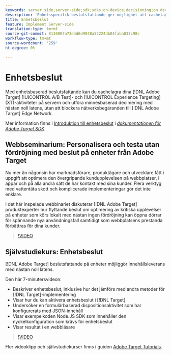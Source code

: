 ```yaml
---
keywords: server side;server-side;sdk;sdks;on-device;decisioning;on device;ondevice;zero latency;latency;near-zero;node.js
description: 'Enhetsspecifik beslutsfattande ger möjlighet att cachelagra dina Adobe Target A/B- och Experience Targeting-aktiviteter (XT) på servern och utföra minnesbaserad beslutsfattande med nästan ingen fördröjning, utan att blockera nätverksförfrågningar till Adobe Target Edge Network. '
title: Enhetsbeslut
feature: Implement Server-side
translation-type: tm+mt
source-git-commit: 8110807a73e4d6d9848a52224db04faba033c98c
workflow-type: tm+mt
source-wordcount: '259'
ht-degree: 0%

---
```



# Enhetsbeslut

Med enhetsbaserad beslutsfattande kan du cachelagra dina [!DNL Adobe Target] [!UICONTROL A/B Test]- och [!UICONTROL Experience Targeting] (XT)-aktiviteter på servern och utföra minnesbaserad decimering med nästan noll latens, utan att blockera nätverksbegäranden till [!DNL Adobe Target] Edge Network.

Mer information finns i [Introduktion till enhetsbeslut](https://adobetarget-sdks.gitbook.io/docs/on-device-decisioning/introduction-to-on-device-decisioning) i *[dokumentationen för Adobe Target SDK](https://adobetarget-sdks.gitbook.io/docs/)*.

## Webbseminarium: Personalisera och testa utan fördröjning med beslut på enheter från Adobe Target

Nu mer än någonsin har marknadsförare, produktägare och utvecklare fått i uppgift att optimera den övergripande kundupplevelsen på webbplatser, i appar och på alla andra sätt de har kontakt med sina kunder. Flera verktyg med vattentäta skott och komplicerade implementeringar gör det inte enklare.

I det här inspelade webbinariet diskuterar [!DNL Adobe Target] produktexperter hur flyttande beslut om optimering av kritiska upplevelser på enheter som körs lokalt med nästan ingen fördröjning kan öppna dörrar för spännande nya användningsfall samtidigt som webbplatsens prestanda förbättras för dina kunder.

>[!VIDEO](https://video.tv.adobe.com/v/328148)

## Självstudiekurs: Enhetsbeslut

[!DNL Adobe Target] beslutsfattande på enheter möjliggör innehållsleverans med nästan noll latens.

Den här 7-minutersvideon:

* Beskriver enhetsbeslut, inklusive hur det jämförs med andra metoder för [!DNL Target]-implementering
* Visar hur du kan aktivera enhetsbeslut i [!DNL Target]
* Undersöker en formulärbaserad dispositionsaktivitet som har konfigurerats med JSON-innehåll
* Visar exempelkoden Node.JS SDK som innehåller den nyckelkonfiguration som krävs för enhetsbeslut
* Visar resultat i en webbläsare

>[!VIDEO](https://video.tv.adobe.com/v/329032)

Fler videoklipp och självstudiekurser finns i guiden [Adobe Target Tutorials](https://experienceleague.adobe.com/docs/target-learn/tutorials/overview.html).
